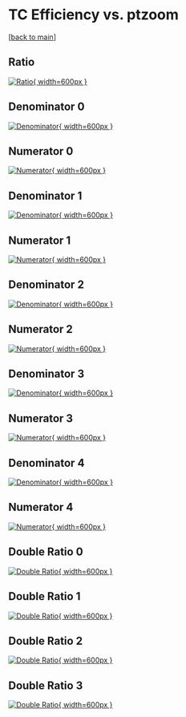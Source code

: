 # TC Efficiency vs. ptzoom

[[back to main](./)]



## Ratio

[![Ratio](../mtv/var/TC_xtr_13_0_eff_ptzoom.png){ width=600px }](../mtv/var/TC_xtr_13_0_eff_ptzoom.pdf)

## Denominator 0

[![Denominator](../mtv/den/TC_xtr_13_0_eff_ptzoom_den0.png){ width=600px }](../mtv/den/TC_xtr_13_0_eff_ptzoom_den0.pdf)

## Numerator 0

[![Numerator](../mtv/num/TC_xtr_13_0_eff_ptzoom_num0.png){ width=600px }](../mtv/num/TC_xtr_13_0_eff_ptzoom_num0.pdf)

## Denominator 1

[![Denominator](../mtv/den/TC_xtr_13_0_eff_ptzoom_den1.png){ width=600px }](../mtv/den/TC_xtr_13_0_eff_ptzoom_den1.pdf)

## Numerator 1

[![Numerator](../mtv/num/TC_xtr_13_0_eff_ptzoom_num1.png){ width=600px }](../mtv/num/TC_xtr_13_0_eff_ptzoom_num1.pdf)

## Denominator 2

[![Denominator](../mtv/den/TC_xtr_13_0_eff_ptzoom_den2.png){ width=600px }](../mtv/den/TC_xtr_13_0_eff_ptzoom_den2.pdf)

## Numerator 2

[![Numerator](../mtv/num/TC_xtr_13_0_eff_ptzoom_num2.png){ width=600px }](../mtv/num/TC_xtr_13_0_eff_ptzoom_num2.pdf)

## Denominator 3

[![Denominator](../mtv/den/TC_xtr_13_0_eff_ptzoom_den3.png){ width=600px }](../mtv/den/TC_xtr_13_0_eff_ptzoom_den3.pdf)

## Numerator 3

[![Numerator](../mtv/num/TC_xtr_13_0_eff_ptzoom_num3.png){ width=600px }](../mtv/num/TC_xtr_13_0_eff_ptzoom_num3.pdf)

## Denominator 4

[![Denominator](../mtv/den/TC_xtr_13_0_eff_ptzoom_den4.png){ width=600px }](../mtv/den/TC_xtr_13_0_eff_ptzoom_den4.pdf)

## Numerator 4

[![Numerator](../mtv/num/TC_xtr_13_0_eff_ptzoom_num4.png){ width=600px }](../mtv/num/TC_xtr_13_0_eff_ptzoom_num4.pdf)

## Double Ratio 0

[![Double Ratio](../mtv/ratio/TC_xtr_13_0_eff_ptzoom_ratio0.png){ width=600px }](../mtv/ratio/TC_xtr_13_0_eff_ptzoom_ratio0.pdf)

## Double Ratio 1

[![Double Ratio](../mtv/ratio/TC_xtr_13_0_eff_ptzoom_ratio1.png){ width=600px }](../mtv/ratio/TC_xtr_13_0_eff_ptzoom_ratio1.pdf)

## Double Ratio 2

[![Double Ratio](../mtv/ratio/TC_xtr_13_0_eff_ptzoom_ratio2.png){ width=600px }](../mtv/ratio/TC_xtr_13_0_eff_ptzoom_ratio2.pdf)

## Double Ratio 3

[![Double Ratio](../mtv/ratio/TC_xtr_13_0_eff_ptzoom_ratio3.png){ width=600px }](../mtv/ratio/TC_xtr_13_0_eff_ptzoom_ratio3.pdf)

